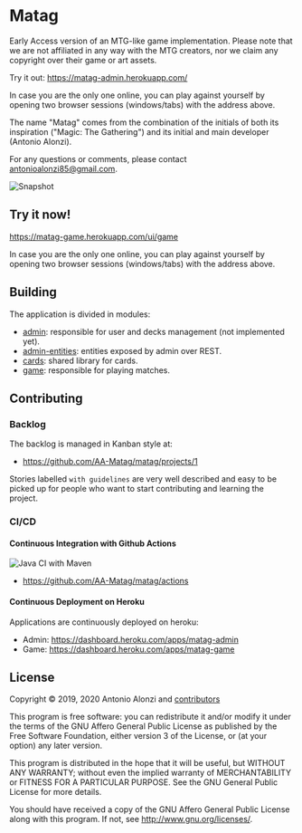# Matag

Early Access version of an MTG-like game implementation.
Please note that we are not affiliated in any way with the MTG creators, nor we claim any copyright over their game or art assets.

Try it out: https://matag-admin.herokuapp.com/

In case you are the only one online, you can play against yourself by opening two browser sessions (windows/tabs) with the address above.

The name "Matag" comes from the combination of the initials of both its inspiration ("Magic: The Gathering") and its initial and main developer (Antonio Alonzi).

For any questions or comments, please contact antonioalonzi85@gmail.com.

![Snapshot](README_SNAPSHOT.png)


## Try it now!

https://matag-game.herokuapp.com/ui/game

In case you are the only one online, you can play against yourself by opening two browser sessions (windows/tabs) with the address above.


## Building

The application is divided in modules:
- [admin](admin/README.md): responsible for user and decks management (not implemented yet).
- [admin-entities](admin-entities/README.md): entities exposed by admin over REST.
- [cards](cards/README.md): shared library for cards.
- [game](game/README.md): responsible for playing matches.


## Contributing

### Backlog

The backlog is managed in Kanban style at:
 - https://github.com/AA-Matag/matag/projects/1

Stories labelled `with guidelines` are very well described and easy to be picked up for people who want to start
contributing and learning the project.


### CI/CD


#### Continuous Integration with Github Actions

![Java CI with Maven](https://github.com/AA-Matag/matag/workflows/Java%20CI%20with%20Maven/badge.svg)
 - https://github.com/AA-Matag/matag/actions


#### Continuous Deployment on Heroku

Applications are continuously deployed on heroku:
 - Admin: https://dashboard.heroku.com/apps/matag-admin
 - Game: https://dashboard.heroku.com/apps/matag-game


## License

Copyright © 2019, 2020 Antonio Alonzi and [contributors](https://github.com/AA-Matag/matag/graphs/contributors)

This program is free software: you can redistribute it and/or modify
it under the terms of the GNU Affero General Public License as published by
the Free Software Foundation, either version 3 of the License, or
(at your option) any later version.

This program is distributed in the hope that it will be useful,
but WITHOUT ANY WARRANTY; without even the implied warranty of
MERCHANTABILITY or FITNESS FOR A PARTICULAR PURPOSE. See the
GNU General Public License for more details.

You should have received a copy of the GNU Affero General Public License
along with this program. If not, see <http://www.gnu.org/licenses/>.
